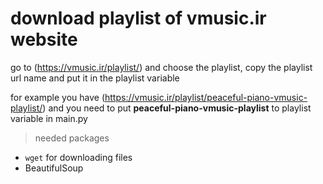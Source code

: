 # download playlist of vmusic.ir website
go to (https://vmusic.ir/playlist/) and choose the playlist, copy the playlist url name and put it in the playlist variable

for example you have (https://vmusic.ir/playlist/peaceful-piano-vmusic-playlist/) and you need to put **peaceful-piano-vmusic-playlist** to playlist variable in main.py

> needed packages
* `wget` for downloading files
* BeautifulSoup 
